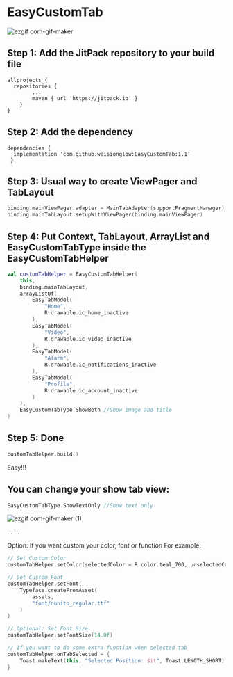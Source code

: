 # EasyCustomTab
![ezgif com-gif-maker](https://user-images.githubusercontent.com/77658913/105059112-e9040c80-5ab1-11eb-8e0c-745639bd0ccc.gif)

## Step 1: Add the JitPack repository to your build file
```
allprojects {
  repositories {
		...
		maven { url 'https://jitpack.io' }
	}
}
```

## Step 2: Add the dependency
```
dependencies {
  implementation 'com.github.weisionglow:EasyCustomTab:1.1'
 }
```

## Step 3: Usual way to create ViewPager and TabLayout
``` kotlin
binding.mainViewPager.adapter = MainTabAdapter(supportFragmentManager)
binding.mainTabLayout.setupWithViewPager(binding.mainViewPager)
```

## Step 4: Put Context, TabLayout, ArrayList and EasyCustomTabType inside the EasyCustomTabHelper
``` kotlin
val customTabHelper = EasyCustomTabHelper(
    this,
    binding.mainTabLayout,
    arrayListOf(
        EasyTabModel(
            "Home",
            R.drawable.ic_home_inactive
        ),
        EasyTabModel(
            "Video",
            R.drawable.ic_video_inactive
        ),
        EasyTabModel(
            "Alarm",
            R.drawable.ic_notifications_inactive
        ),
        EasyTabModel(
            "Profile",
            R.drawable.ic_account_inactive
        )
    ),
    EasyCustomTabType.ShowBoth //Show image and title
)
```

## Step 5: Done
``` kotlin
customTabHelper.build()
```
Easy!!!

## You can change your show tab view:
``` kotlin
EasyCustomTabType.ShowTextOnly //Show text only
```
![ezgif com-gif-maker (1)](https://user-images.githubusercontent.com/77658913/105061053-033eea00-5ab4-11eb-8deb-636610d43d06.gif)

...
...

Option: If you want custom your color, font or function
For example:
``` kotlin
// Set Custom Color
customTabHelper.setColor(selectedColor = R.color.teal_700, unselectedColor = R.color.black)

// Set Custom Font
customTabHelper.setFont(
    Typeface.createFromAsset(
        assets,
        "font/nunito_regular.ttf"
    )
)

// Optional: Set Font Size
customTabHelper.setFontSize(14.0f)

// If you want to do some extra function when selected tab
customTabHelper.onTabSelected = {
    Toast.makeText(this, "Selected Position: $it", Toast.LENGTH_SHORT).show()
}
```
